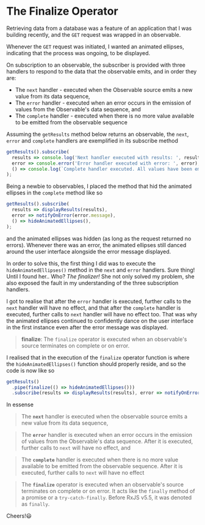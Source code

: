 # The Finalize Operator

Retrieving data from a database was a feature of an application that I was building recently, and the `GET` request was wrapped in an observable.

Whenever the `GET` request was initiated, I wanted an animated ellipses, indicating that the process was ongoing, to be displayed.

On subscription to an observable, the subscriber is provided with three handlers to respond to the data that the observable emits, and in order they are:

- The `next` handler - executed when the Observable source emits a new value from its data sequence,
- The `error` handler - executed when an error occurs in the emission of values from the Observable's data sequence, and
- The `complete` handler - executed when there is no more value available to be emitted from the observable sequence

Assuming the `getResults` method below returns an observable, the `next`, `error` and `complete` handlers are exemplified in its subscribe method

```typescript
getResults().subscribe(
  results => console.log('Next handler executed with results: ', results),
  error => console.error('Error handler executed with error: ', error),
  () => console.log(`Complete handler executed. All values have been emitted`),
);
```

Being a newbie to observables, I placed the method that hid the animated ellipses in the `complete` method like so

```typescript
getResults().subscribe(
  results => displayResults(results),
  error => notifyOnError(error.message),
  () => hideAnimatedEllipses(),
);
```

and the animated ellipses was hidden (as long as the request returned no errors). Whenever there was an error, the animated ellipses still danced around the user interface alongside the error message displayed.

In order to solve this, the first thing I did was to execute the `hideAnimatedEllipses()` method in the `next` and `error` handlers. Sure thing! Until I found her.. Who?
_The finalizer!_ She not only solved my problem, she also exposed the fault in my understanding of the three subscription handlers.

I got to realise that after the `error` handler is executed, further calls to the `next` handler will have no effect, and that after the `complete` handler is executed, further calls to `next` handler will have no effect too. That was why the animated ellipses continued to confidently dance on the user interface in the first instance even after the error message was displayed.

> **finalize**: The `finalize` operator is executed when an observable's source terminates on complete or on error.

I realised that in the execution of the `finalize` operator function is where the `hideAnimatedEllipses()` function should properly reside, and so the code is now like so

```typescript
getResults()
  .pipe(finalize(() => hideAnimatedEllipses()))
  .subscribe(results => displayResults(results), error => notifyOnError(error.message));
```

In essense

> The **`next`** handler is executed when the observable source emits a new value from its data sequence,

> The **`error`** handler is executed when an error occurs in the emission of values from the Observable's data sequence. After it is executed, further calls to `next` will have no effect, and

> The **`complete`** handler is executed when there is no more value available to be emitted from the observable sequence. After it is executed, further calls to `next` will have no effect

> The **`finalize`** operator is executed when an observable's source terminates on complete or on error. It acts like the `finally` method of a promise or a `try-catch-finally`. Before RxJS v5.5, it was denoted as `finally`.

Cheers!😃
